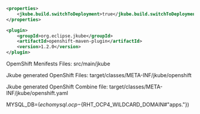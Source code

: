```xml
<properties>
    <jkube.build.switchToDeployment>true</jkube.build.switchToDeployment>
</properties>
```

```xml
<plugin>
    <groupId>org.eclipse.jkube</groupId>
    <artifactId>openshift-maven-plugin</artifactId>
    <version>1.2.0</version>
</plugin>
```

OpemShift Menifests Files: src/main/jkube

Jkube generated OpenShift Files: target/classes/META-INF/jkube/openshift

Jkube generated OpenShift Combine file: target/classes/META-INF/jkube/openshift.yaml

MYSQL_DB=$(echo mysql.ocp-${RHT_OCP4_WILDCARD_DOMAIN#"apps."})